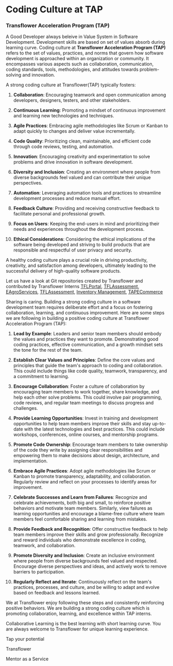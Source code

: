 #  Coding Culture at TAP

### Transflower Acceleration Program (TAP)
A Good Developer always beleive in Value System in Software Development. Development skills are based on set of values absorb during learning curve. Coding culture at <b>Transflower Acceleration Program (TAP)</b> refers to the set of values, practices, and norms that govern how software development is approached within an organization or community. It encompasses various aspects such as collaboration, communication, coding standards, tools, methodologies, and attitudes towards problem-solving and innovation.

A strong coding culture at Transflower(TAP) typically fosters:

1. <b>Collaboration</b>: Encouraging teamwork and open communication among developers, designers, testers, and other stakeholders.

2. <b>Continuous Learning</b>: Promoting a mindset of continuous improvement and learning new technologies and techniques.

3. <b>Agile Practices</b>: Embracing agile methodologies like Scrum or Kanban to adapt quickly to changes and deliver value incrementally.

4. <b>Code Quality</b>: Prioritizing clean, maintainable, and efficient code through code reviews, testing, and automation.

5. <b>Innovation</b>: Encouraging creativity and experimentation to solve problems and drive innovation in software development.

6. <b>Diversity and Inclusion</b>: Creating an environment where people from diverse backgrounds feel valued and can contribute their unique perspectives.

7. <b>Automation</b>: Leveraging automation tools and practices to streamline development processes and reduce manual effort.

8. <b>Feedback Culture</b>: Providing and receiving constructive feedback to facilitate personal and professional growth.

9. <b>Focus on Users</b>: Keeping the end-users in mind and prioritizing their needs and experiences throughout the development process.

10. <b>Ethical Considerations</b>: Considering the ethical implications of the software being developed and striving to build products that are responsible and respectful of user privacy and security.

A healthy coding culture plays a crucial role in driving productivity, creativity, and satisfaction among developers, ultimately leading to the successful delivery of high-quality software products.

Let us have a look at  Git repositories created by Transflower and contributed by Transflower Interns
[TFLPortal](https://github.com/RaviTambade/TFLPortal.git), [TFLAssessment](https://github.com/RaviTambade/TFLAssessment.git), [EAgroServices](https://github.com/RaviTambade/EAgroServices.git), [TFLAssessment](https://github.com/RaviTambade/TFLAssessment.git), [Inventory Management](https://github.com/RaviTambade/InventoryManagement.git), [TAPECommerce](https://github.com/RaviTambade/TAPECommerce.git)

Sharing is caring. Building a strong coding culture in a software development team requires deliberate effort and a focus on fostering collaboration, learning, and continuous improvement. Here are some steps we are following  in building a positive coding culture at Transflower Acceleration Program (TAP):

1. **Lead by Example**: Leaders and senior team members should embody the values and practices they want to promote. Demonstrating good coding practices, effective communication, and a growth mindset sets the tone for the rest of the team.

2. **Establish Clear Values and Principles**: Define the core values and principles that guide the team's approach to coding and collaboration. This could include things like code quality, teamwork, transparency, and a commitment to learning.

3. **Encourage Collaboration**: Foster a culture of collaboration by encouraging team members to work together, share knowledge, and help each other solve problems. This could involve pair programming, code reviews, and regular team meetings to discuss progress and challenges.

4. **Provide Learning Opportunities**: Invest in training and development opportunities to help team members improve their skills and stay up-to-date with the latest technologies and best practices. This could include workshops, conferences, online courses, and mentorship programs.

5. **Promote Code Ownership**: Encourage team members to take ownership of the code they write by assigning clear responsibilities and empowering them to make decisions about design, architecture, and implementation.

6. **Embrace Agile Practices**: Adopt agile methodologies like Scrum or Kanban to promote transparency, adaptability, and collaboration. Regularly review and reflect on your processes to identify areas for improvement.

7. **Celebrate Successes and Learn from Failures**: Recognize and celebrate achievements, both big and small, to reinforce positive behaviors and motivate team members. Similarly, view failures as learning opportunities and encourage a blame-free culture where team members feel comfortable sharing and learning from mistakes.

8. **Provide Feedback and Recognition**: Offer constructive feedback to help team members improve their skills and grow professionally. Recognize and reward individuals who demonstrate excellence in coding, teamwork, and collaboration.

9. **Promote Diversity and Inclusion**: Create an inclusive environment where people from diverse backgrounds feel valued and respected. Encourage diverse perspectives and ideas, and actively work to remove barriers to participation.

10. **Regularly Reflect and Iterate**: Continuously reflect on the team's practices, processes, and culture, and be willing to adapt and evolve based on feedback and lessons learned.

We at Transflower enjoy following these steps and consistently reinforcing positive behaviors. We are building  a strong coding culture which is promoting  collaboration, learning, and excellence within TAP interns.

Collaborative Learning is the best learning with short learning curve. You are always welcome to Transflower for unique learning experience.
<p>Tap  your potential</p>
<p>Transflower</p>
<p>Mentor as a Service</p>
